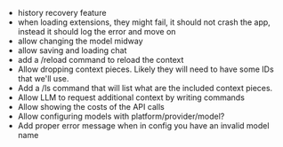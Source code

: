 - history recovery feature
- when loading extensions, they might fail, it should not crash the app, instead it should log the error and move on
- allow changing the model midway
- allow saving and loading chat
- add a /reload command to reload the context
- Allow dropping context pieces. Likely they will need to have some IDs that we'll use.
- Add a /ls command that will list what are the included context pieces.
- Allow LLM to request additional context by writing commands
- Allow showing the costs of the API calls
- Allow configuring models with platform/provider/model?
- Add proper error message when in config you have an invalid model name